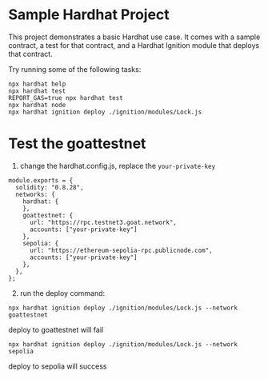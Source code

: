 # Sample Hardhat Project

This project demonstrates a basic Hardhat use case. It comes with a sample contract, a test for that contract, and a Hardhat Ignition module that deploys that contract.

Try running some of the following tasks:

```shell
npx hardhat help
npx hardhat test
REPORT_GAS=true npx hardhat test
npx hardhat node
npx hardhat ignition deploy ./ignition/modules/Lock.js
```

# Test the goattestnet
1. change the hardhat.config.js, replace the `your-private-key`
```
module.exports = {
  solidity: "0.8.28",
  networks: {
    hardhat: {
    },
    goattestnet: {
      url: "https://rpc.testnet3.goat.network",
      accounts: ["your-private-key"]
    },
    sepolia: {
      url: "https://ethereum-sepolia-rpc.publicnode.com",
      accounts: ["your-private-key"]
    },
  },
};
```
2. run the deploy command:
```
npx hardhat ignition deploy ./ignition/modules/Lock.js --network goattestnet
```
deploy to goattestnet will fail

```
npx hardhat ignition deploy ./ignition/modules/Lock.js --network sepolia 
```
deploy to sepolia will success
